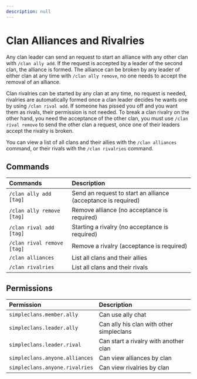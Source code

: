 ```yaml
---
description: null
---
```


# Clan Alliances and Rivalries

Any clan leader can send an request to start an alliance with any other clan with `/clan ally add`. If the request is accepted by a leader of the second clan, the alliance is formed. The alliance can be broken by any leader of either clan at any time with `/clan ally remove`, no one needs to accept the removal of an alliance.

Clan rivalries can be started by any clan at any time, no request is needed, rivalries are automatically formed once a clan leader decides he wants one by using `/clan rival add`. If someone has pissed you off and you want them as rivals, their permission is not needed. To break a clan rivalry on the other hand, you need the acceptance of the other clan, you must use `/clan rival remove` to send the other clan a request, once one of their leaders accept the rivalry is broken.

You can view a list of all clans and their allies with the `/clan alliances` command, or their rivals with the `/clan rivalries` command.

## Commands

| Commands                   | Description                                                     |
|:---------------------------|:----------------------------------------------------------------|
| `/clan ally add [tag]`     | Send an request to start an alliance \(acceptance is required\) |
| `/clan ally remove [tag]`  | Remove alliance \(no acceptance is required\)                   |
| `/clan rival add [tag]`    | Starting a rivalry \(no acceptance is required\)                |
| `/clan rival remove [tag]` | Remove a rivalry \(acceptance is required\)                     |
| `/clan alliances`          | List all clans and their allies                                 |
| `/clan rivalries`          | List all clans and their rivals                                 |

## Permissions

| Permission                     | Description                              |
|:-------------------------------|:-----------------------------------------|
| `simpleclans.member.ally`      | Can use ally chat                        |
| `simpleclans.leader.ally`      | Can ally his clan with other simpleclans |
| `simpleclans.leader.rival`     | Can start a rivalry with another clan    |
| `simpleclans.anyone.alliances` | Can view alliances by clan               |
| `simpleclans.anyone.rivalries` | Can view rivalries by clan               |

